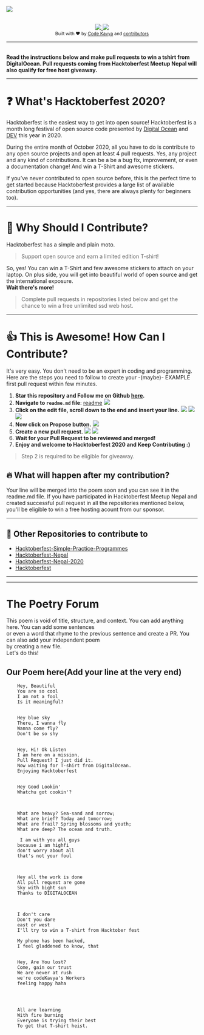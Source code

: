 ![](https://raw.githubusercontent.com/Parajulibkrm/Hacktoberfest-Nepal/master/Images/hacktoberfestMeetupNepal.png)

<br/>

<div align="center">
    <a href="https://hacktoberfest.digitalocean.com/">
            <img src="https://img.shields.io/badge/Hacktoberfest%202020-Win%20a%20T--Shirt-critical"></img>
</a>
    <a href="https://github.com/Parajulibkrm/Hacktoberfest-Nepal/fork">
            <img src="https://img.shields.io/badge/PRs-welcome-brightgreen.svg"></img>
        </a>   
    
</div>

<div align="center">
  <sub>Built with ❤︎ by
  <a href="https://twitter.com/Codekavya">Code Kavya</a> and
  <a href="https://github.com/Parajulibkrm/Hacktoberfest-Nepal/graphs/contributors">
    contributors
  </a>
</div>
  
***  
  
<br> 
<b>Read the instructions below  and make pull requests to win a tshirt from DigitalOcean. Pull requests coming from Hacktoberfest Meetup Nepal will also qualify for free host giveaway. 
        </b></p></div>

---

# ❓ What's Hacktoberfest 2020?

Hacktoberfest is the easiest way to get into open source! Hacktoberfest is a month long festival of open source code presented by [Digital Ocean](https://www.digitalocean.com/) and [DEV](https://www.dev.to/) this year in 2020.

During the entire month of October 2020, all you have to do is contribute to any open source projects and open at least 4 pull requests. Yes, any project and any kind of contributions. It can be a be a bug fix, improvement, or even a documentation change! And win a T-Shirt and awesome stickers.

If you’ve never contributed to open source before, this is the perfect time to get started because Hacktoberfest provides a large list of available contribution opportunities (and yes, there are always plenty for beginners too).

---

# 👕 Why Should I Contribute?

Hacktoberfest has a simple and plain moto.

> Support open source and earn a limited edition T-shirt!

So, yes! You can win a T-Shirt and few awesome stickers to attach on your laptop. On plus side, you will get into beautiful world of open source and get the international exposure.  
**Wait there's more!**

> Complete pull requests in repositories listed below and get the chance to win a free unlimited ssd web host.

---

# 👍 This is Awesome! How Can I Contribute?

It's very easy. You don't need to be an expert in coding and programming. Here are the steps you need to follow to create your -(maybe)- EXAMPLE first pull request within few minutes.

1. **Star this repository and Follow me on Github [here](https://github.com/Sandesh-Sharma).**
2. **Navigate to `readme.md` file**: [readme](readme.md)
   ![](resources/1.png)
3. **Click on the edit file, scroll down to the end and insert your line.**
   ![](resources/2.png)
   ![](resources/3.png)
   ![](resources/4.png)
4. **Now click on Propose button.**
   ![](resources/5.png)
5. **Create a new pull request.**
   ![](resources/6.png)
   ![](resources/7.png)
6. **Wait for your Pull Request to be reviewed and merged!**
7. **Enjoy and welcome to Hacktoberfest 2020 and Keep Contributing :)**

> Step 2 is required to be eligible for giveaway.

## 🔥 What will happen after my contribution?

Your line will be merged into the poem soon and you can see it in the readme.md file. 
If you have participated in Hacktoberfest Meetup Nepal and created successful pull request in all the repositories mentioned below, you'll be eligible to win a free hosting acount from our sponsor.

---

## 🤗 Other Repositories to contribute to

- [Hacktoberfest-Simple-Practice-Programmes](https://github.com/bigyanic/Hacktoberfest-Simple-Practice-Programmes)
- [Hacktoberfest-Nepal](https://github.com/Parajulibkrm/Hacktoberfest-Nepal)
- [Hacktoberfest-Nepal-2020](https://github.com/Saugat-Adhikari/Hacktoberfest-Nepal-2020)
- [Hacktoberfest](https://github.com/arjunadhikary/Hacktoberfest)



***
***


# The Poetry Forum

This poem is void of title, structure, and context. You can add anything here. You can add some sentences  
or even a word that rhyme to the previous sentence and create a PR. You can also add your independent poem  
by creating a new file.  
Let's do this!    

 
    
## Our Poem here(Add your line at the very end)



  ``` 
      Hey, Beautiful
      You are so cool
      I am not a fool
      Is it meaningful?
       
      
      Hey blue sky
      There, I wanna fly
      Wanna come fly? 
      Don't be so shy
      
      
      Hey, Hi! Ok Listen
      I am here on a mission.
      Pull Request? I just did it.
      Now waiting for T-shirt from DigitalOcean.
      Enjoying Hacktoberfest
      

      Hey Good Lookin'
      Whatchu got cookin'?
      


      What are heavy? Sea-sand and sorrow;
      What are brief? Today and tomorrow;
      What are frail? Spring blossoms and youth;
      What are deep? The ocean and truth.

       I am with you all guys
      because i am highfi
      don't worry about all
      that's not your foul
      
      
      
      Hey all the work is done
      All pull request are gone
      Sky with bight sun
      Thanks to DIGITALOCEAN
      
      

      I don't care 
      Don't you dare
      east or west 
      I'll try to win a T-shirt from Hacktober fest

      My phone has been hacked,
      I feel gladdened to know, that

      
      Hey, Are You lost?
      Come, gain our trust
      We are never at rush
      we're codeKavya's Workers
      feeling happy haha

      
     
      
      All are learning     
      With fire burning
      Everyone is trying their best
      To get that T-shirt heist.
      
      
      
      
      



